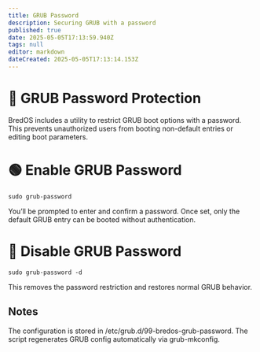 ```yaml
---
title: GRUB Password
description: Securing GRUB with a password
published: true
date: 2025-05-05T17:13:59.940Z
tags: null
editor: markdown
dateCreated: 2025-05-05T17:13:14.153Z
---
```


# 🔐 GRUB Password Protection

BredOS includes a utility to restrict GRUB boot options with a password.
This prevents unauthorized users from booting non-default entries or editing boot parameters.

# 🟢 Enable GRUB Password

`sudo grub-password`

You’ll be prompted to enter and confirm a password.
Once set, only the default GRUB entry can be booted without authentication.

# 🔴 Disable GRUB Password

`sudo grub-password -d`

This removes the password restriction and restores normal GRUB behavior.

## Notes

The configuration is stored in /etc/grub.d/99-bredos-grub-password.
The script regenerates GRUB config automatically via grub-mkconfig.